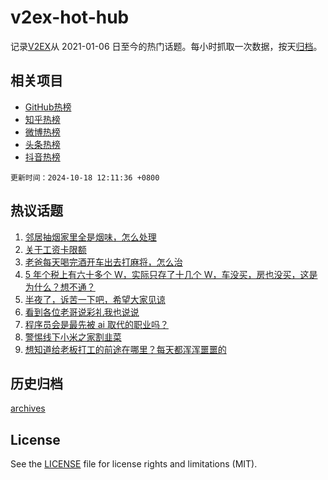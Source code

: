 # v2ex-hot-hub

 记录[V2EX](https://www.v2ex.com/)从 2021-01-06 日至今的热门话题。每小时抓取一次数据，按天[归档](archives)。
 
 ## 相关项目

- [GitHub热榜](https://github.com/snaildev/github-hot-hub)
- [知乎热榜](https://github.com/snaildev/zhihu-hot-hub)
- [微博热榜](https://github.com/snaildev/weibo-hot-hub)
- [头条热榜](https://github.com/snaildev/toutiao-hot-hub)
- [抖音热榜](https://github.com/snaildev/douyin-hot-hub)


 `更新时间：2024-10-18 12:11:36 +0800`

## 热议话题

1. [邻居抽烟家里全是烟味，怎么处理](https://www.v2ex.com/t/1081367)
1. [关于工资卡限额](https://www.v2ex.com/t/1081201)
1. [老爸每天喝完酒开车出去打麻将，怎么治](https://www.v2ex.com/t/1081394)
1. [5 年个税上有六十多个 W，实际只存了十几个 W，车没买，房也没买，这是为什么？想不通？](https://www.v2ex.com/t/1081228)
1. [半夜了，诉苦一下吧，希望大家见谅](https://www.v2ex.com/t/1081341)
1. [看到各位老哥说彩礼我也说说](https://www.v2ex.com/t/1081225)
1. [程序员会是最先被 ai 取代的职业吗？](https://www.v2ex.com/t/1081151)
1. [警惕线下小米之家割韭菜](https://www.v2ex.com/t/1081259)
1. [想知道给老板打工的前途在哪里？每天都浑浑噩噩的](https://www.v2ex.com/t/1081361)

## 历史归档

[archives](archives)

## License

See the [LICENSE](LICENSE) file for license rights and limitations (MIT).

